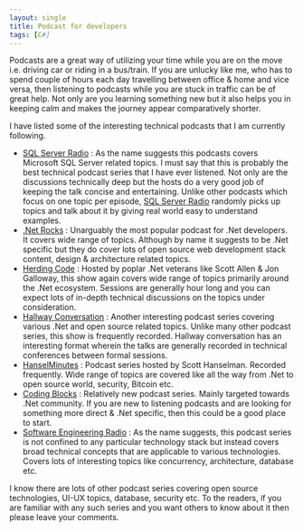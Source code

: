 ```yaml
---
layout: single
title: Podcast for developers
tags: [C#]
---
```

Podcasts are a great way of utilizing your time while you are on the move i.e. driving car or riding in a bus/train. If you are unlucky like me, who has to spend couple of hours each day travelling between office & home and vice versa, then listening to podcasts while you are stuck in traffic can be of great help. Not only are you learning something new but it also helps you in keeping calm and makes the journey appear comparatively shorter.

I have listed some of the interesting technical podcasts that I am currently following.

*   [SQL Server Radio](http://www.sqlserverradio.com/) : As the name suggests this podcasts covers Microsoft SQL Server related topics. I must say that this is probably the best technical podcast series that I have ever listened. Not only are the discussions technically deep but the hosts do a very good job of keeping the talk concise and entertaining. Unlike other podcasts which focus on one topic per episode, [SQL Server Radio](http://www.sqlserverradio.com/) randomly picks up topics and talk about it by giving real world easy to understand examples.
*   [.Net Rocks](http://www.dotnetrocks.com/) : Unarguably the most popular podcast for .Net developers. It covers wide range of topics. Although by name it suggests to be .Net specific but they do cover lots of open source web development stack content, design & architecture related topics.
*   [Herding Code](http://herdingcode.com/) : Hosted by poplar .Net veterans like Scott Allen & Jon Galloway, this show again covers wide range of topics primarily around the .Net ecosystem. Sessions are generally hour long and you can expect lots of in-depth technical discussions on the topics under consideration.
*   [Hallway Conversation](http://hallwayconversations.com/) : Another interesting podcast series covering various .Net and open source related topics. Unlike many other podcast series, this show is frequently recorded. Hallway conversation has an interesting format wherein the talks are generally recorded in technical conferences between formal sessions.
*   [HanselMinutes](http://hanselminutes.com/) : Podcast series hosted by Scott Hanselman. Recorded frequently. Wide range of topics are covered like all the way from .Net to open source world, security, Bitcoin etc.
*   [Coding Blocks](http://www.codingblocks.net/) : Relatively new podcast series. Mainly targeted towards .Net community. If you are new to listening podcasts and are looking for something more direct & .Net specific, then this could be a good place to start.
*   [Software Engineering Radio](http://www.se-radio.net/) : As the name suggests, this podcast series is not confined to any particular technology stack but instead covers broad technical concepts that are applicable to various technologies. Covers lots of interesting topics like concurrency, architecture, database etc.

I know there are lots of other podcast series covering open source technologies, UI-UX topics, database, security etc. To the readers, if you are familiar with any such series and you want others to know about it then please leave your comments.